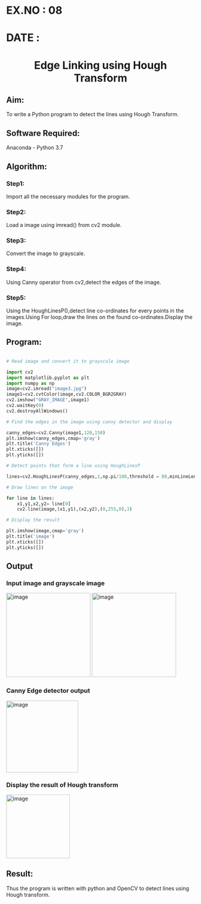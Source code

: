 # EX.NO : 08
# DATE :

# <p align="center">Edge Linking using Hough Transform</p>
## Aim:
To write a Python program to detect the lines using Hough Transform.

## Software Required:
Anaconda - Python 3.7

## Algorithm:
### Step1:
Import all the necessary modules for the program.

### Step2:
Load a image using imread() from cv2 module.

### Step3:
Convert the image to grayscale.

### Step4:
Using Canny operator from cv2,detect the edges of the image.

### Step5:
Using the HoughLinesP(),detect line co-ordinates for every points in the images.Using For loop,draw the lines on the found co-ordinates.Display the image.

## Program:
```Python

# Read image and convert it to grayscale image

import cv2
import matplotlib.pyplot as plt
import numpy as np
image=cv2.imread("image3.jpg")
image1=cv2.cvtColor(image,cv2.COLOR_BGR2GRAY)
cv2.imshow("GRAY_IMAGE",image1)
cv2.waitKey(0)
cv2.destroyAllWindows()

# Find the edges in the image using canny detector and display

canny_edges=cv2.Canny(image1,120,150)
plt.imshow(canny_edges,cmap='gray')
plt.title('Canny Edges')
plt.xticks([])
plt.yticks([])

# Detect points that form a line using HoughLinesP

lines=cv2.HoughLinesP(canny_edges,1,np.pi/180,threshold = 80,minLineLength=50,maxLineGap=250)

# Draw lines on the image

for line in lines:
    x1,y1,x2,y2= line[0]
    cv2.line(image,(x1,y1),(x2,y2),(0,255,0),3)

# Display the result

plt.imshow(image,cmap='gray')
plt.title('image')
plt.xticks([])
plt.yticks([])

```
## Output

### Input image and grayscale image

<img width="225" alt="image" src="https://user-images.githubusercontent.com/75235554/169635230-79137adb-6558-46fc-acee-bb1caaaa1d2b.png">

<img width="225" alt="image" src="https://user-images.githubusercontent.com/75235554/169635157-c176430e-5ef5-45bf-8d43-bf17d4e6b6fd.png">


### Canny Edge detector output
<img width="192" alt="image" src="https://user-images.githubusercontent.com/75235554/169635278-fc2b4349-0cfa-4391-98b5-d94e8a1b6a34.png">

### Display the result of Hough transform
<img width="170" alt="image" src="https://user-images.githubusercontent.com/75235554/169635294-a902a7d6-74df-4ae2-9c76-79982515978b.png">

## Result:
Thus the program is written with python and OpenCV to detect lines using Hough transform. 
